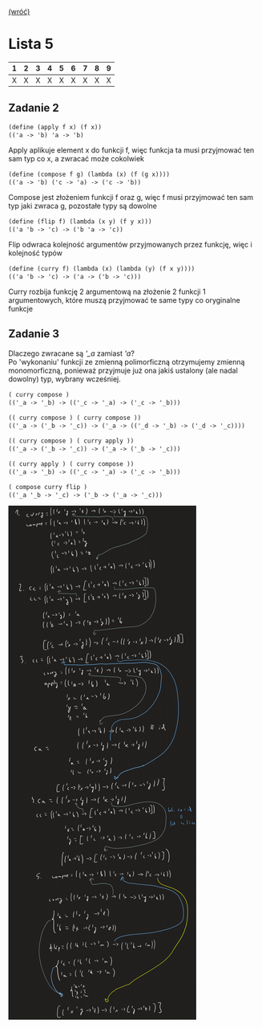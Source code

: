 [(wróć)](../)
# Lista 5
| 1 | 2 | 3 | 4 | 5 | 6 | 7 | 8 | 9 |
|---|---|---|---|---|---|---|---|---|
| X | X | X | X | X | X | X | X | X |

## Zadanie 2
```
(define (apply f x) (f x))
(('a -> 'b) 'a -> 'b)
```
Apply aplikuje element x do funkcji f, więc funkcja ta musi przyjmować ten sam typ co x, a zwracać może cokolwiek
```
(define (compose f g) (lambda (x) (f (g x))))
(('a -> 'b) ('c -> 'a) -> ('c -> 'b))
```
Compose jest złożeniem funkcji f oraz g, więc f musi przyjmować ten sam typ jaki zwraca g, pozostałe typy są dowolne
```
(define (flip f) (lambda (x y) (f y x)))
(('a 'b -> 'c) -> ('b 'a -> 'c))
```
Flip odwraca kolejność argumentów przyjmowanych przez funkcję, więc i kolejność typów
```
(define (curry f) (lambda (x) (lambda (y) (f x y))))
(('a 'b -> 'c) -> ('a -> ('b -> 'c)))
```
Curry rozbija funkcję 2 argumentową na złożenie 2 funkcji 1 argumentowych, które muszą przyjmować te same typy co oryginalne funkcje

## Zadanie 3 
Dlaczego zwracane są *'_a* zamiast *'a*?\
Po 'wykonaniu' funkcji ze zmienną polimorficzną otrzymujemy zmienną monomorficzną, ponieważ przyjmuje już ona jakiś ustalony (ale nadal dowolny) typ, wybrany wcześniej.
```
( curry compose )
(('_a -> '_b) -> (('_c -> '_a) -> ('_c -> '_b)))
```
```
(( curry compose ) ( curry compose ))
(('_a -> ('_b -> '_c)) -> ('_a -> (('_d -> '_b) -> ('_d -> '_c))))
```
```
(( curry compose ) ( curry apply ))
(('_a -> ('_b -> '_c)) -> ('_a -> ('_b -> '_c)))
```
```
(( curry apply ) ( curry compose ))
(('_a -> '_b) -> (('_c -> '_a) -> ('_c -> '_b)))
```
```
( compose curry flip )
(('_a '_b -> '_c) -> ('_b -> ('_a -> '_c)))
```
![image](zad3.png)